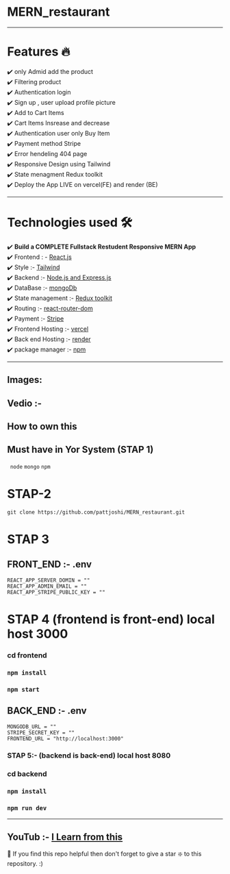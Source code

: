 # MERN_restaurant 

---

# Features 🔥 
✔️ only Admid add the product  <br />
✔️ Filtering product <br />
✔️ Authentication login <br />
✔️ Sign up , user upload profile picture <br />
✔️ Add to  Cart Items <br />
✔️ Cart Items Insrease and decrease <br />
✔️ Authentication user only Buy Item <br />
✔️ Payment method Stripe  <br />
✔️ Error hendeling 404 page  <br />
✔️ Responsive Design using Tailwind <br />
✔️ State menagment Redux toolkit <br />
✔️ Deploy the App LIVE on vercel(FE) and render (BE) <br />

---

# Technologies used 🛠️

✔️ **Build a COMPLETE Fullstack Restudent Responsive MERN App**  <br />
✔️  Frontend : - [React.js](https://legacy.reactjs.org/docs/getting-started.html "click to open") <br />
✔️ Style :- [Tailwind   ]( https://tailwindui.com/documentation "click to open") <br />
✔️  Backend :-  [Node.js and Express.js  ](https://expressjs.com "click to open") <br />
✔️ DataBase :- [mongoDb ]( https://www.mongodb.com/docs/ "click to open") <br />
✔️ State management :- [Redux toolkit ](https://redux-toolkit.js.org/ "click to open") <br />
✔️ Routing :- [react-router-dom ](https://reactrouter.com/en/main "click to open") <br />
✔️ Payment :- [Stripe ](https://dashboard.stripe.com/test/dashboard "click to open") <br />
✔️ Frontend Hosting :- [vercel ](https://vercel.com "click to open") <br />
✔️ Back end Hosting :- [render ](https://render.com/ "click to open") <br />
✔️ package manager :- [npm ](https://www.npmjs.com/ "click to open") <br />


---

## Images:

## Vedio :- 

## How to own this

## Must have in Yor System (STAP 1)
` node`
 `mongo`
`npm`

# STAP-2
`git clone https://github.com/pattjoshi/MERN_restaurant.git`

# STAP 3

## FRONT_END :-  .env

```
REACT_APP_SERVER_DOMIN = ""
REACT_APP_ADMIN_EMAIL = ""
REACT_APP_STRIPE_PUBLIC_KEY = ""
```

# STAP 4 (frontend is front-end) local host 3000
### cd frontend
### `npm install`
### `npm start`

## BACK_END :-  .env

```
MONGODB_URL = ""
STRIPE_SECRET_KEY = ""
FRONTEND_URL = "http://localhost:3000"
```


### STAP 5:- (backend is back-end) local host 8080
### cd backend
### `npm install`
### `npm run dev`

---











## YouTub :- [I Learn from this ](https://www.youtube.com/watch?v=JFCQLhSMjtM&list=PLE8RWx-QZY-a7fzQmuVFb-eZdqRhW5DUE&index=2 "click to open")

🙏 If you find this repo helpful then don't forget to give a star ❇️ to this repository. :)
